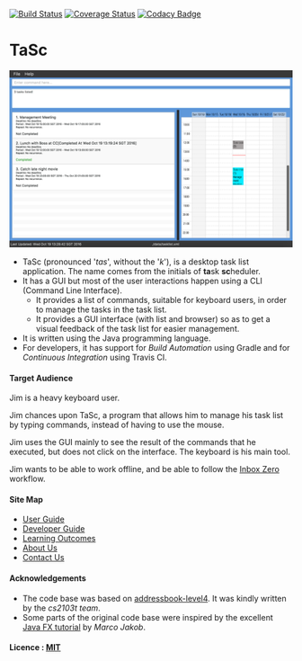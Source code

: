 [![Build Status](https://travis-ci.org/CS2103AUG2016-W11-C4/main.svg?branch=master)](https://travis-ci.org/CS2103AUG2016-W11-C4/main)
[![Coverage Status](https://coveralls.io/repos/github/CS2103AUG2016-W11-C4/main/badge.svg?branch=master)](https://coveralls.io/github/CS2103AUG2016-W11-C4/main?branch=master)
[![Codacy Badge](https://api.codacy.com/project/badge/Grade/3d7c76a2a50449458bdccde4f9d313eb)](https://www.codacy.com/app/tanwangleng/main?utm_source=github.com&amp;utm_medium=referral&amp;utm_content=CS2103AUG2016-W11-C4/main&amp;utm_campaign=Badge_Grade)

# TaSc

<img src="docs/images/Ui.png" width="600"><br>

* TaSc (pronounced '*tas*', without the '*k*'), is a desktop task list application. The name comes from the initials of **ta**sk **sc**heduler.
* It has a GUI but most of the user interactions happen using a CLI (Command Line Interface).
    * It provides a list of commands, suitable for keyboard users, in order to manage the tasks in the task list.
    * It provides a GUI interface (with list and browser) so as to get a visual feedback of the task list for easier management.
* It is written using the Java programming language.
* For developers, it has support for *Build Automation* using Gradle and for *Continuous Integration* using Travis CI.

#### Target Audience
Jim is a heavy keyboard user.

Jim chances upon TaSc, a program that allows him to manage his task list by typing commands,
instead of having to use the mouse.

Jim uses the GUI mainly to see the result of the commands that he executed, but does not click 
on the interface. The keyboard is his main tool.

Jim wants to be able to work offline, and be able to follow the [Inbox Zero](http://whatis.techtarget.com/definition/inbox-zero)
workflow.
  
#### Site Map
* [User Guide](docs/UserGuide.md) 
* [Developer Guide](docs/DeveloperGuide.md) 
* [Learning Outcomes](docs/LearningOutcomes.md) 
* [About Us](docs/AboutUs.md)
* [Contact Us](docs/ContactUs.md)


#### Acknowledgements
* The code base was based on [addressbook-level4](https://github.com/se-edu/addressbook-level4). It was
  kindly written by the *cs2103t team*. 
* Some parts of the original code base were inspired by the excellent 
  [Java FX tutorial](http://code.makery.ch/library/javafx-8-tutorial/) by *Marco Jakob*. 


#### Licence : [MIT](LICENSE)
